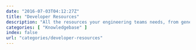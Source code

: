 ```yaml
---
date: "2016-07-03T04:12:27Z"
title: "Developer Resources"
description: "All the resources your engineering teams needs, from generating API tokens, Automating install tests and adding custom branding to your config."
categories: [ "Knowledgebase" ]
index: false
url: "categories/developer-resources"
---
```


